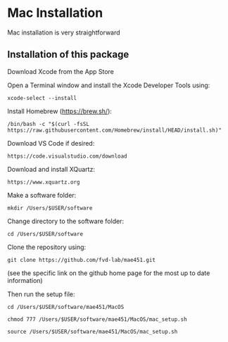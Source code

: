 # Mac Installation
Mac installation is very straightforward

## Installation of this package
Download Xcode from the App Store

Open a Terminal window and install the Xcode Developer Tools using:
```shell
xcode-select --install
```

Install Homebrew (https://brew.sh/):
```shell
/bin/bash -c "$(curl -fsSL https://raw.githubusercontent.com/Homebrew/install/HEAD/install.sh)"
```

Download VS Code if desired:
```
https://code.visualstudio.com/download
```

Download and install XQuartz:
```
https://www.xquartz.org
```

Make a software folder:
```shell
mkdir /Users/$USER/software
```

Change directory to the software folder:
```shell
cd /Users/$USER/software
```

Clone the repository using: 
```shell
git clone https://github.com/fvd-lab/mae451.git
```
(see the specific link on the github home page for the most up to date information)

Then run the setup file:
```shell
cd /Users/$USER/software/mae451/MacOS
```
```shell
chmod 777 /Users/$USER/software/mae451/MacOS/mac_setup.sh
```
```shell
source /Users/$USER/software/mae451/MacOS/mac_setup.sh
```
